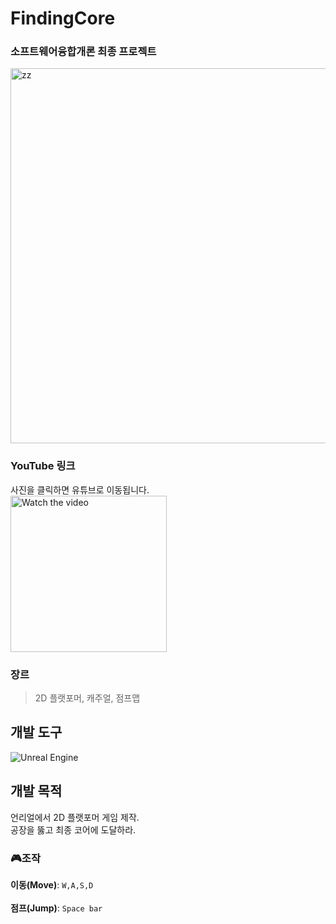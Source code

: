 # FindingCore
### 소프트웨어융합개론 최종 프로젝트
<img width="600" alt="zz" src="https://github.com/Show-Boo/FindingCore_SogaronProject/assets/127947296/0693a2d7-05d7-4b82-9bb8-8c45f311d8aa">

### YouTube 링크
사진을 클릭하면 유튜브로 이동됩니다.  
<a href="https://youtu.be/89t_dkjJQUQ">
    <img src="https://img.youtube.com/vi/89t_dkjJQUQ/maxresdefault.jpg" width="250" alt="Watch the video">
</a>

### 장르
> 2D 플랫포머, 캐주얼, 점프맵

## 개발 도구
![Unreal Engine](https://img.shields.io/badge/unrealengine-%23313131.svg?style=for-the-badge&logo=unrealengine&logoColor=white)

## 개발 목적
언리얼에서 2D 플랫포머 게임 제작.  
공장을 뚫고 최종 코어에 도달하라.  

### 🎮조작
**이동(Move)**: `W,A,S,D` <br>  
**점프(Jump)**: `Space bar`<br>  
